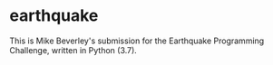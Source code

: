 # earthquake

This is Mike Beverley's submission for the Earthquake Programming Challenge, written in Python (3.7).